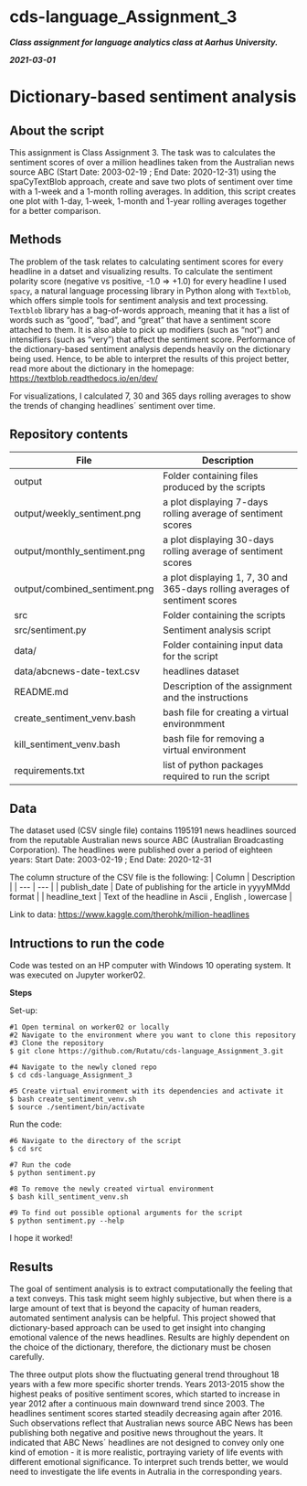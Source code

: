 # cds-language_Assignment_3

***Class assignment for language analytics class at Aarhus University.***

***2021-03-01***

# Dictionary-based sentiment analysis 

## About the script
This assignment is Class Assignment 3. The task was to calculates the sentiment scores of over a million headlines taken from the Australian news source ABC (Start Date: 2003-02-19 ; End Date: 2020-12-31) using the spaCyTextBlob approach, create and save two plots of sentiment over time with a 1-week and a 1-month  rolling averages. In addition, this script creates one plot with 1-day, 1-week, 1-month and 1-year rolling averages together for a better comparison.


## Methods
The problem of the task relates to calculating sentiment scores for every headline in a datset and visualizing results. To calculate the sentiment polarity score (negative vs positive, -1.0 => +1.0) for every headline I used ```spacy```, a natural language processing library in Python along with ```Textblob```, which offers simple tools for sentiment analysis and text processing. ```Textblob``` library has a bag-of-words approach, meaning that it has a list of words such as “good”, “bad”, and “great” that have a sentiment score attached to them. It is also able to pick up modifiers (such as “not”) and intensifiers (such as “very”) that affect the sentiment score. Performance of the dictionary-based sentiment analysis depends heavily on the dictionary being used. Hence, to be able to interpret the results of this project better, read more about the dictionary in the homepage: https://textblob.readthedocs.io/en/dev/

For visualizations, I calculated 7, 30 and 365 days rolling averages to show the trends of changing headlines´ sentiment over time.


## Repository contents

| File | Description |
| --- | --- |
| output | Folder containing files produced by the scripts |
| output/weekly_sentiment.png | a plot displaying 7-days rolling average of sentiment scores |
| output/monthly_sentiment.png | a plot displaying 30-days rolling average of sentiment scores|
| output/combined_sentiment.png | a plot displaying 1, 7, 30  and 365-days rolling averages of sentiment scores |
| src | Folder containing the scripts |
| src/sentiment.py | Sentiment analysis script |
| data/ | Folder containing input data for the script |
| data/abcnews-date-text.csv | headlines dataset |
| README.md | Description of the assignment and the instructions |
| create_sentiment_venv.bash | bash file for creating a virtual environmment |
| kill_sentiment_venv.bash | bash file for removing a virtual environment |
| requirements.txt | list of python packages required to run the script |


## Data

The dataset used (CSV single file) contains 1195191 news headlines sourced from the reputable Australian news source ABC (Australian Broadcasting Corporation). The headlines were published over a period of eighteen years: Start Date: 2003-02-19 ; End Date: 2020-12-31

The column structure of the CSV file is the following:
| Column | Description |
| --- | --- |
| publish_date | Date of publishing for the article in yyyyMMdd format |
| headline_text | Text of the headline in Ascii , English , lowercase |

Link to data: https://www.kaggle.com/therohk/million-headlines



## Intructions to run the code

Code was tested on an HP computer with Windows 10 operating system. It was executed on Jupyter worker02.


__Steps__

Set-up:
```
#1 Open terminal on worker02 or locally
#2 Navigate to the environment where you want to clone this repository
#3 Clone the repository
$ git clone https://github.com/Rutatu/cds-language_Assignment_3.git 

#4 Navigate to the newly cloned repo
$ cd cds-language_Assignment_3

#5 Create virtual environment with its dependencies and activate it
$ bash create_sentiment_venv.sh
$ source ./sentiment/bin/activate

``` 

Run the code:

```
#6 Navigate to the directory of the script
$ cd src

#7 Run the code 
$ python sentiment.py

#8 To remove the newly created virtual environment
$ bash kill_sentiment_venv.sh

#9 To find out possible optional arguments for the script
$ python sentiment.py --help

 ```

I hope it worked!


## Results

The goal of sentiment analysis is to extract computationally the feeling that a text conveys. This task might seem highly subjective, but when there is a large amount of text that is beyond the capacity of human readers, automated sentiment analysis can be helpful. This project showed that dictionary-based approach can be used to get insight into changing emotional valence of the news headlines. Results are highly dependent on the choice of the dictionary, therefore, the dictionary must be chosen carefully.

The three output plots show the fluctuating general trend throughout 18 years with a few more specific shorter trends. Years 2013-2015 show the highest peaks of positive sentiment scores, which started to increase in year 2012 after a continuous main downward trend since 2003. The headlines sentiment scores started steadily decreasing again after 2016. Such observations reflect that Australian news source ABC News has been publishing both negative and positive news throughout the years. It indicated that ABC News´ headlines are not designed to convey only one kind of emotion - it is more realistic, portraying variety of life events with different emotional significance. To interpret such trends better, we would need to investigate the life events in Autralia in the corresponding years.


